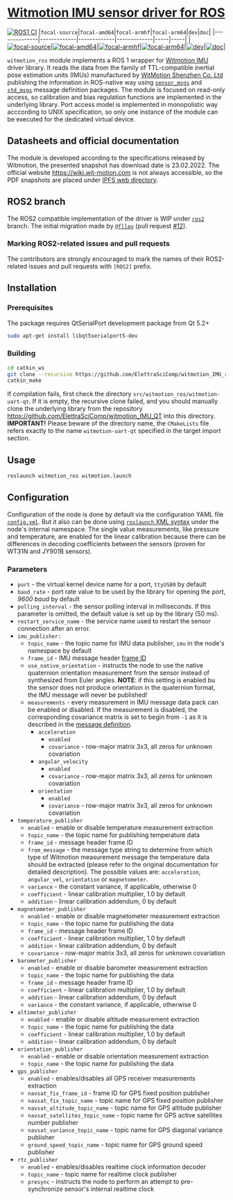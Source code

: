 # [Witmotion IMU sensor driver for ROS](https://wiki.ros.org/witmotion_ros)
[![ROS1 CI](https://github.com/ElettraSciComp/witmotion_IMU_ros/actions/workflows/main.yml/badge.svg)](https://github.com/ElettraSciComp/witmotion_IMU_ros/actions/workflows/main.yml)
|`focal-source`|`focal-amd64`|`focal-armhf`|`focal-arm64`|`dev`|`doc`|
|--------------|-------------|-------------|-------------|-----|-----|
|[![focal-source](http://build.ros.org/buildStatus/icon?job=Nsrc_uF__witmotion_ros__ubuntu_focal__source)](https://build.ros.org/view/Nsrc_uF/job/Nsrc_uF__witmotion_ros__ubuntu_focal__source)|[![focal-amd64](http://build.ros.org/buildStatus/icon?job=Nbin_uF64__witmotion_ros__ubuntu_focal_amd64__binary)](https://build.ros.org/view/Nbin_uF64/job/Nbin_uF64__witmotion_ros__ubuntu_focal_amd64__binary)|[![focal-armhf](http://build.ros.org/buildStatus/icon?job=Nbin_ufhf_uFhf__witmotion_ros__ubuntu_focal_armhf__binary)](https://build.ros.org/view/Nbin_ufhf_uFhf/job/Nbin_ufhf_uFhf__witmotion_ros__ubuntu_focal_armhf__binary)|[![focal-arm64](http://build.ros.org/buildStatus/icon?job=Nbin_ufv8_uFv8__witmotion_ros__ubuntu_focal_arm64__binary)](https://build.ros.org/view/Nbin_ufv8_uFv8/job/Nbin_ufv8_uFv8__witmotion_ros__ubuntu_focal_arm64__binary)|[![dev](http://build.ros.org/buildStatus/icon?job=Ndev__witmotion_ros-release__ubuntu_focal_amd64)](https://build.ros.org/view/Ndev/job/Ndev__witmotion_ros-release__ubuntu_focal_amd64)|[![doc](http://build.ros.org/buildStatus/icon?job=Ndoc__witmotion_ros-release__ubuntu_focal_amd64)](https://build.ros.org/view/Ndoc/job/Ndoc__witmotion_ros-release__ubuntu_focal_amd64)|

`witmotion_ros` module implements a ROS 1 wrapper for [Witmotion IMU](https://github.com/ElettraSciComp/witmotion_IMU_QT) driver library. It reads the data from the family of TTL-compatible inertial pose estimation units (IMUs) manufactured by [WitMotion Shenzhen Co.,Ltd](https://www.wit-motion.com) publishing the information in ROS-native way using [`sensor_msgs`](http://wiki.ros.org/sensor_msgs) and [`std_msgs`](http://wiki.ros.org/std_msgs) message definition packages. The module is focused on read-only access, so calibration and bias regulation functions are implemented in the underlying library. Port access model is implemented in monopolistic way acccording to UNIX specification, so only one instance of the module can be executed for the dedicated virtual device.

## Datasheets and official documentation
The module is developed according to the specifications released by Witmotion, the presented snapshot has download date is 23.02.2022. The official website https://wiki.wit-motion.com is not always accessible, so the PDF snapshots are placed under [IPFS web directory](https://ipfs.elettra.eu/ipfs/QmWW2WFYyK5jMtNHbXF7jeTXrMtNkdAC42LtDV9DyLr9tP).

## ROS2 branch
The ROS2 compatible implementation of the driver is WIP under [`ros2`](https://github.com/ElettraSciComp/witmotion_IMU_ros/tree/ros2) branch. The initial migration made by [`@fllay`](https://github.com/fllay) (pull request [#12](https://github.com/ElettraSciComp/witmotion_IMU_ros/pull/12)).

### Marking ROS2-related issues and pull requests
The contributors are strongly encouraged to mark the names of their ROS2-related issues and pull requests with `[ROS2]` prefix.

## Installation

### Prerequisites
The package requires QtSerialPort development package from Qt 5.2+
```sh
sudo apt-get install libqt5serialport5-dev
```

### Building
```sh
cd catkin_ws
git clone --recursive https://github.com/ElettraSciComp/witmotion_IMU_ros.git src/witmotion_ros
catkin_make
```
If compilation fails, first check the directory `src/witmotion_ros/witmotion-uart-qt`. If it is empty, the recursive clone failed, and you should manually clone the underlying library from the repository https://github.com/ElettraSciComp/witmotion_IMU_QT into this directory. **IMPORTANT!** Please beware of the directory name, the `CMakeLists` file refers exactly to the name `witmotion-uart-qt` specified in the target import section.


## Usage
```sh
roslaunch witmotion_ros witmotion.launch
```

## Configuration
Configuration of the node is done by default via the configuration YAML file [`config.yml`](./config/config.yml). But it also can be done using [`roslaunch` XML syntax](https://wiki.ros.org/roslaunch/XML) under the node's internal namespace. The single value measurements, like pressure and temperature, are enabled for the linear calibration because there can be differences in decoding coefficients between the sensors (proven for WT31N and JY901B sensors).

### Parameters
- `port` - the virtual kernel device name for a port, `ttyUSB0` by default
- `baud_rate` - port rate value to be used by the library for opening the port, _9600 baud_ by default
- `polling_interval` - the sensor polling interval in milliseconds. If this parameter is omitted, the default value is set up by the library (50 ms).
- `restart_service_name` - the service name used to restart the sensor connection after an error.
- `imu_publisher:`
    - `topic_name` - the topic name for IMU data publisher, `imu` in the node's namespace by default
    - `frame_id` - IMU message header [frame ID](https://wiki.ros.org/tf)
    - `use_native_orientation` - instructs the node to use the native quaternion orientation measurement from the sensor instead of synthesized from Euler angles. **NOTE**: if this setting is enabled bu the sensor does not produce orientation in the quaternion format, the IMU message will never be published!
    - `measurements` - every measurement in IMU message data pack can be enabled or disabled. If the measurement is disabled, the corresponding covariance matrix is set to begin from `-1` as it is described in the [message definition](https://docs.ros.org/en/lunar/api/sensor_msgs/html/msg/Imu.html).
        - `acceleration`
            - `enabled`
            - `covariance` - row-major matrix 3x3, all zeros for unknown covariation
        - `angular_velocity`
            - `enabled`
            - `covariance` - row-major matrix 3x3, all zeros for unknown covariation
        - `orientation`
            - `enabled`
            - `covariance` - row-major matrix 3x3, all zeros for unknown covariation
- `temperature_publisher`
    - `enabled` - enable or disable temperature measurement extraction
    - `topic_name` - the topic name for publishing temperature data
    - `frame_id` - message header frame ID
    - `from_message` - the message type string to determine from which type of Witmotion measurement message the temperature data should be extracted (please refer to the original documentation for detailed description). The possible values are: `acceleration`, `angular_vel`, `orientation` or `magnetometer`.
    - `variance` - the constant variance, if applicable, otherwise 0
    - `coefficient` - linear calibration multiplier, 1.0 by default
    - `addition` - linear calibration addendum, 0 by default
- `magnetometer_publisher`
    - `enabled` - enable or disable magnetometer measurement extraction
    - `topic_name` - the topic name for publishing the data
    - `frame_id` - message header frame ID
    - `coefficient` - linear calibration multiplier, 1.0 by default
    - `addition` - linear calibration addendum, 0 by default
    - `covariance` - row-major matrix 3x3, all zeros for unknown covariation
- `barometer_publisher`
    - `enabled` - enable or disable barometer measurement extraction
    - `topic_name` - the topic name for publishing the data
    - `frame_id` - message header frame ID
    - `coefficient` - linear calibration multiplier, 1.0 by default
    - `addition` - linear calibration addendum, 0 by default
    - `variance` - the constant variance, if applicable, otherwise 0
- `altimeter_publisher`
    - `enabled` - enable or disable altitude measurement extraction
    - `topic_name` - the topic name for publishing the data
    - `coefficient` - linear calibration multiplier, 1.0 by default
    - `addition` - linear calibration addendum, 0 by default
- `orientation_publisher`
    - `enabled` - enable or disable orientation measurement extraction
    - `topic_name` - the topic name for publishing the data
- `gps_publisher`
    - `enabled` - enables/disables all GPS receiver measurements extraction
    - `navsat_fix_frame_id` - frame ID for GPS fixed position publisher
    - `navsat_fix_topic_name` - topic name for GPS fixed position publisher
    - `navsat_altitude_topic_name` - topic name for GPS altitude publisher
    - `navsat_satellites_topic_name` - topic name for GPS active satellites number publisher
    - `navsat_variance_topic_name` - topic name for GPS diagonal variance publisher
    - `ground_speed_topic_name` - topic name for GPS ground speed publisher
- `rtc_publisher`
    - `enabled` - enables/disables realtime clock information decoder
    - `topic_name` - topic name for realtime clock publisher
    - `presync` - instructs the node to perform an attempt to pre-synchronize sensor's internal realtime clock
